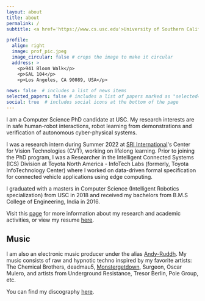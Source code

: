 ```yaml
---
layout: about
title: about
permalink: /
subtitle: <a href='https://www.cs.usc.edu'>University of Southern California (USC)</a>

profile:
  align: right
  image: prof_pic.jpeg
  image_circular: false # crops the image to make it circular
  address: >
    <p>941 Bloom Walk</p>
    <p>SAL 104</p>
    <p>Los Angeles, CA 90089, USA</p>

news: false  # includes a list of news items
selected_papers: false # includes a list of papers marked as "selected={true}"
social: true  # includes social icons at the bottom of the page
---
```


I am a Computer Science PhD candidate at USC. My research interests are in safe human-robot interactions, robot learning from demonstrations and verification of autonomous cyber-physical systems.

I was a research intern during Summer 2022 at [SRI International](https://www.sri.com/)'s Center for Vision Technologies (CVT), working on lifelong learning. Prior to joining the PhD program, I was a Researcher in the Intelligent Connected Systems (ICS) Division at Toyota North America - InfoTech Labs (formerly, Toyota InfoTechnology Center) where I worked on data-driven formal specification for connected vehicle applications using edge computing.

I graduated with a masters in Computer Science (Intelligent Robotics specialization) from USC in 2018 and received my bachelors from B.M.S College of Engineering, India in 2016.

Visit this [page](/mypages/academics.md) for more information about my research and academic activities, or view my resume [here](/files/Aniruddh_CV.pdf).

## Music

I am also an electronic music producer under the alias [Andy-Ruddh](https://soundcloud.com/andyruddh). My music consists of raw and hypnotic techno inspired by my favorite artists: The Chemical Brothers, deadmau5, [Monstergetdown](https://soundcloud.com/monstergetdown), Surgeon, Oscar Mulero, and artists from Underground Resistance, Tresor Berlin, Pole Group, etc. 

You can find my discography [here](/mypages/hobbies.md).
